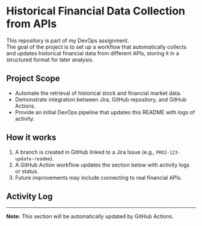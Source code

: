 # Historical Financial Data Collection from APIs

This repository is part of my DevOps assignment.  
The goal of the project is to set up a workflow that automatically collects and updates historical financial data from different APIs, storing it in a structured format for later analysis.

## Project Scope
- Automate the retrieval of historical stock and financial market data.
- Demonstrate integration between Jira, GitHub repository, and GitHub Actions.
- Provide an initial DevOps pipeline that updates this README with logs of activity.

## How it works
1. A branch is created in GitHub linked to a Jira Issue (e.g., `PROJ-123-update-readme`).
2. A GitHub Action workflow updates the section below with activity logs or status.
3. Future improvements may include connecting to real financial APIs.

## Activity Log
<!--START_SECTION:activity-->
<!--END_SECTION:activity-->

---
**Note:** This section will be automatically updated by GitHub Actions.
